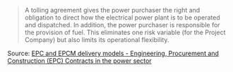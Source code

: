 > A tolling agreement gives the power purchaser the right and obligation to direct how the electrical power plant is to be operated and dispatched. In addition, the power purchaser is responsible for the provision of fuel. This eliminates one risk variable (for the Project Company) but also limits its operational flexibility.

Source: [EPC and EPCM delivery models - Engineering, Procurement and Construction (EPC) Contracts in the power sector](EPC%20and%20EPCM%20delivery%20models%20-%20Engineering,%20Procurement%20and%20Construction%20(EPC)%20Contracts%20in%20the%20power%20sector.md) 






